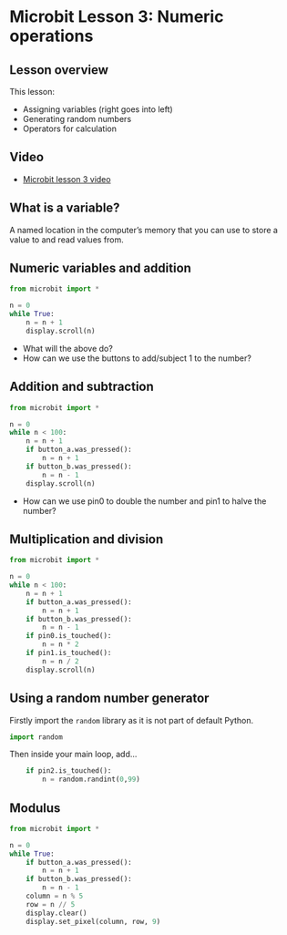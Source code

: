 # Microbit Lesson 3: Numeric operations

## Lesson overview

This lesson:

* Assigning variables (right goes into left)
* Generating random numbers
* Operators for calculation

## Video

* [Microbit lesson 3 video](https://youtu.be/Qk8vsXe7Uj4)

## What is a variable?

A named location in the computer’s memory that you can use to store a value to and read values from.

## Numeric variables and addition

```python
from microbit import *

n = 0
while True:
    n = n + 1
    display.scroll(n)
```

* What will the above do?
* How can we use the buttons to add/subject 1 to the number?

## Addition and subtraction

```python
from microbit import *

n = 0
while n < 100:
    n = n + 1
    if button_a.was_pressed():
        n = n + 1
    if button_b.was_pressed():
        n = n - 1
    display.scroll(n)
```

* How can we use pin0 to double the number and pin1 to halve the number?

## Multiplication and division

```python
from microbit import *

n = 0
while n < 100:
    n = n + 1
    if button_a.was_pressed():
        n = n + 1
    if button_b.was_pressed():
        n = n - 1
    if pin0.is_touched():
        n = n * 2
    if pin1.is_touched():
        n = n / 2
    display.scroll(n)
```

## Using a random number generator

Firstly import the `random` library as it is not part of default Python.

```python
import random
```

Then inside your main loop, add...

```python
    if pin2.is_touched():
        n = random.randint(0,99)
```

## Modulus

```python
from microbit import *

n = 0
while True:
    if button_a.was_pressed():
        n = n + 1
    if button_b.was_pressed():
        n = n - 1
    column = n % 5
    row = n // 5
    display.clear()
    display.set_pixel(column, row, 9)
```
